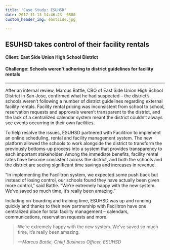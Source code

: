```yaml
---
title: 'Case Study: ESUHSD'
date: 2017-11-13 14:46:23 -0500
custom_header_img: eastside.jpg

---
```

## ESUHSD takes control of their facility rentals
#### Client: East Side Union High School District
#### Challenge: Schools weren't adhering to district guidelines for facility rentals

---

After an internal review, Marcus Battle, CBO of East Side Union High School District in San
Jose, confirmed what he had suspected – the district’s schools weren’t following a number
of district guidelines regarding external facility rentals. Facility rental pricing was inconsistent
from school to school, reservation requests and approvals weren’t transparent to the district,
and the lack of a centralized calendar system meant the district couldn’t always see events
occurring in their own facilities.

To help resolve the issues, ESUHSD partnered with Facilitron to implement an online
scheduling, rental and facility management system. The new platform allowed the schools to
work alongside the district to transform the previously bottoms-up process into a system that
provides transparency to each important stakeholder. Among the immediate benefits, facility
rental rates have become consistent across the district, and both the schools and the district
are seeing significant time savings and increases in revenue.

“In implementing the Facilitron system, we expected some push back but instead of losing
control, our schools found they have actually been given more control,” said Battle. “We’re
extremely happy with the new system. We’ve saved so much time, it’s really been amazing.”

Including on-boarding and training time, ESUHSD was up and running quickly and thanks to
their new partnership with Facilitron have one centralized place for total facility management
– calendars, communications, reservation requests and more.

> We’re extremely happy with the new system. We’ve saved so much time, it’s really been amazing.
>
> <cite>&mdash;Marcus Battle, Chief Business Officer, ESUHSD</cite>
